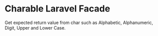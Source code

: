 # Charable Laravel Facade
Get expected return value from char such as Alphabetic, Alphanumeric, Digit, Upper and Lower Case.


